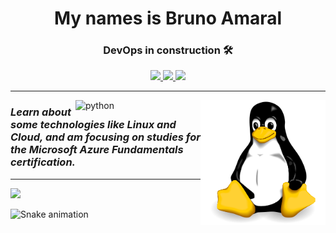 <h1 align="center"> My names is Bruno Amaral </h1>
<div align="center">
<h3>DevOps in construction 🛠 </h3>

 <a href="https://www.linkedin.com/in/bruno-c-amaral/" alt="Linkedin">
    <img src="https://img.shields.io/badge/LinkedIn-0077B5?style=for-the-badge&logo=linkedin&logoColor=white" />
 </a> 
    
  <a href="http://api.whatsapp.com/send?phone=5581992724174" alt="WhatsApp">
    <img src="https://img.shields.io/badge/WhatsApp-25D366?style=for-the-badge&logo=whatsapp&logoColor=white"/>
    </a>
  
  <a href="brunoamaral89680@gmail.com">
    <img src="https://img.shields.io/badge/e‑mail-D14836.svg?style=for-the-badge&logo=GMail&logoColor=white">
    </a>
 </div>

---
 
 <img width="200" align="right" src="https://raw.githubusercontent.com/devicons/devicon/master/icons/linux/linux-original.svg" alt="linux" />
 <img width="200" align="right" src="https://cdn.jsdelivr.net/gh/devicons/devicon/icons/python/python-original.svg" alt="python" />

### *Learn about some technologies like Linux and Cloud, and am focusing on studies for the Microsoft Azure Fundamentals certification.*

---
 
  <img height="150em" src="https://github-readme-stats.vercel.app/api/top-langs/?username=brunoamaraldev&layout=compact&langs_count=16&theme=dark"/>
  
![Snake animation](https://github.com/brunoamaraldev/brunoamaraldev/blob/output/github-contribution-grid-snake.svg)
